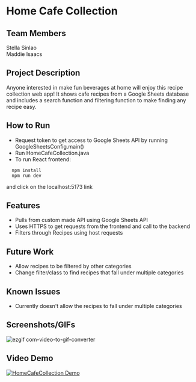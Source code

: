 # Home Cafe Collection	
## Team Members	
Stella Sinlao <br/>
Maddie Isaacs
## Project Description	
Anyone interested in make fun beverages at home will enjoy this recipe collection web app! It shows cafe recipes from a Google Sheets database and
includes a search function and filtering function to make finding any recipe easy.
## How to Run
- Request token to get access to Google Sheets API by running GoogleSheetsConfig.main()
- Run HomeCafeCollection.java
- To run React frontend:
```
  npm install
  npm run dev
```
and click on the localhost:5173 link
## Features 
- Pulls from custom made API using Google Sheets API
- Uses HTTPS to get requests from the frontend and call to the backend
- Filters through Recipes using host requests
## Future Work	
- Allow recipes to be filtered by other categories
- Change filter/class to find recipes that fall under multiple categories
## Known Issues	
- Currently doesn't allow the recipes to fall under multiple categories
## Screenshots/GIFs	
![ezgif com-video-to-gif-converter](https://github.com/user-attachments/assets/e195cd92-f410-4baa-92d8-f1e29bb010e9)
## Video Demo
[![HomeCafeCollection Demo](https://img.youtube.com/vi/LpO73LdRPX0/0.jpg)](https://youtu.be/LpO73LdRPX0)
